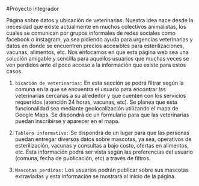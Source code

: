 #Proyecto integrador

Página sobre datos y ubicación de veterinarias: Nuestra idea nace desde la necesidad que existe actualmente en muchos colectivos animalistas, los cuales se comunican por grupos informales de redes sociales como facebook o instagram, ya sea pidiendo ayuda para urgencias veterinarias y datos en donde se encuentren precios accesibles para esterilizaciones, vacunas, alimentos, etc. Nos enfocamos en que esta página web sea una solución amigable y sencilla para aquellos usuarios que muchas veces se ven perdidos ante el poco acceso a la información que existe para estos casos.

1. `bicación de veterinarias:` En esta sección se podrá filtrar según la comuna en la que se encuentra el usuario para encontrar las veterinarias cercanas a su alrededor y que cuenten con los servicios requeridos (atención 24 horas, vacunas, etc). Se planea que esta funcionalidad sea mediante geolocalización utilizando el mapa de Google Maps. Se dispondrá de un formulario para que las veterinarias puedan inscribirse y aparecer en el mapa.

2. `Tablero informativo:` Se dispondrá de un lugar para que las personas puedan entregar diversos datos sobre mascotas, ya sea, operativos de esterilización, vacunas y consultas a bajo costo, ofertas en alimentos, etc. Esta información podrá ser vista según las preferencias del usuario (comuna, fecha de publicación, etc) a través de filtros.

3. `Mascotas perdidas:` Los usuarios podrán publicar sobre sus mascotas extraviadas y esta información se mostrará al inicio de la página.
